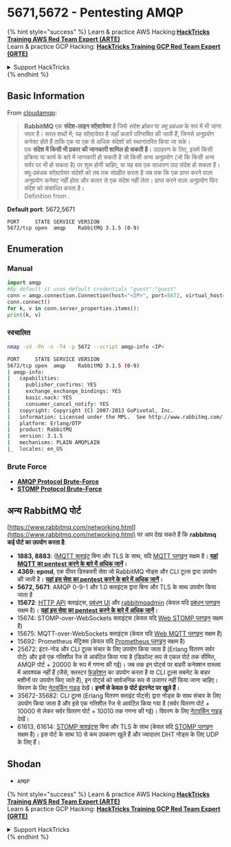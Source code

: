 # 5671,5672 - Pentesting AMQP

{% hint style="success" %}
Learn & practice AWS Hacking:<img src="../.gitbook/assets/arte.png" alt="" data-size="line">[**HackTricks Training AWS Red Team Expert (ARTE)**](https://training.hacktricks.xyz/courses/arte)<img src="../.gitbook/assets/arte.png" alt="" data-size="line">\
Learn & practice GCP Hacking: <img src="../.gitbook/assets/grte.png" alt="" data-size="line">[**HackTricks Training GCP Red Team Expert (GRTE)**<img src="../.gitbook/assets/grte.png" alt="" data-size="line">](https://training.hacktricks.xyz/courses/grte)

<details>

<summary>Support HackTricks</summary>

* Check the [**subscription plans**](https://github.com/sponsors/carlospolop)!
* **Join the** 💬 [**Discord group**](https://discord.gg/hRep4RUj7f) or the [**telegram group**](https://t.me/peass) or **follow** us on **Twitter** 🐦 [**@hacktricks\_live**](https://twitter.com/hacktricks_live)**.**
* **Share hacking tricks by submitting PRs to the** [**HackTricks**](https://github.com/carlospolop/hacktricks) and [**HackTricks Cloud**](https://github.com/carlospolop/hacktricks-cloud) github repos.

</details>
{% endhint %}

## Basic Information

From [cloudamqp](https://www.cloudamqp.com/blog/2015-05-18-part1-rabbitmq-for-beginners-what-is-rabbitmq.html):

> **RabbitMQ** एक **संदेश-लाइन सॉफ़्टवेयर** है जिसे _संदेश ब्रोकर_ या _क्यू प्रबंधक_ के रूप में भी जाना जाता है। सरल शब्दों में; यह सॉफ़्टवेयर है जहाँ कतारें परिभाषित की जाती हैं, जिनसे अनुप्रयोग कनेक्ट होते हैं ताकि एक या एक से अधिक संदेशों को स्थानांतरित किया जा सके।\
> एक **संदेश में किसी भी प्रकार की जानकारी शामिल हो सकती है**। उदाहरण के लिए, इसमें किसी प्रक्रिया या कार्य के बारे में जानकारी हो सकती है जो किसी अन्य अनुप्रयोग (जो कि किसी अन्य सर्वर पर भी हो सकता है) पर शुरू होनी चाहिए, या यह बस एक साधारण पाठ संदेश हो सकता है। क्यू-प्रबंधक सॉफ़्टवेयर संदेशों को तब तक संग्रहीत करता है जब तक कि एक प्राप्त करने वाला अनुप्रयोग कनेक्ट नहीं होता और कतार से एक संदेश नहीं लेता। प्राप्त करने वाला अनुप्रयोग फिर संदेश को संसाधित करता है।\
> Definition from .

**Default port**: 5672,5671
```
PORT     STATE SERVICE VERSION
5672/tcp open  amqp    RabbitMQ 3.1.5 (0-9)
```
## Enumeration

### Manual
```python
import amqp
#By default it uses default credentials "guest":"guest"
conn = amqp.connection.Connection(host="<IP>", port=5672, virtual_host="/")
conn.connect()
for k, v in conn.server_properties.items():
print(k, v)
```
### स्वचालित
```bash
nmap -sV -Pn -n -T4 -p 5672 --script amqp-info <IP>

PORT     STATE SERVICE VERSION
5672/tcp open  amqp    RabbitMQ 3.1.5 (0-9)
| amqp-info:
|   capabilities:
|     publisher_confirms: YES
|     exchange_exchange_bindings: YES
|     basic.nack: YES
|     consumer_cancel_notify: YES
|   copyright: Copyright (C) 2007-2013 GoPivotal, Inc.
|   information: Licensed under the MPL.  See http://www.rabbitmq.com/
|   platform: Erlang/OTP
|   product: RabbitMQ
|   version: 3.1.5
|   mechanisms: PLAIN AMQPLAIN
|_  locales: en_US
```
### Brute Force

* [**AMQP Protocol Brute-Force**](../generic-hacking/brute-force.md#amqp-activemq-rabbitmq-qpid-joram-and-solace)
* [**STOMP Protocol Brute-Force**](../generic-hacking/brute-force.md#stomp-activemq-rabbitmq-hornetq-and-openmq)

## अन्य RabbitMQ पोर्ट

[https://www.rabbitmq.com/networking.html](https://www.rabbitmq.com/networking.html) पर आप देख सकते हैं कि **rabbitmq कई पोर्ट का उपयोग करता है**:

* **1883, 8883**: ([MQTT क्लाइंट](http://mqtt.org) बिना और TLS के साथ, यदि [MQTT प्लगइन](https://www.rabbitmq.com/mqtt.html) सक्षम है। [**यहां MQTT का pentest करने के बारे में अधिक जानें**](1883-pentesting-mqtt-mosquitto.md)।
* **4369: epmd**, एक पीयर डिस्कवरी सेवा जो RabbitMQ नोड्स और CLI टूल्स द्वारा उपयोग की जाती है। [**यहां इस सेवा का pentest करने के बारे में अधिक जानें**](4369-pentesting-erlang-port-mapper-daemon-epmd.md)।
* **5672, 5671**: AMQP 0-9-1 और 1.0 क्लाइंट्स द्वारा बिना और TLS के साथ उपयोग किया जाता है
* **15672**: [HTTP API](https://www.rabbitmq.com/management.html) क्लाइंट्स, [प्रबंधन UI](https://www.rabbitmq.com/management.html) और [rabbitmqadmin](https://www.rabbitmq.com/management-cli.html) (केवल यदि [प्रबंधन प्लगइन](https://www.rabbitmq.com/management.html) सक्षम है)। [**यहां इस सेवा का pentest करने के बारे में अधिक जानें**](15672-pentesting-rabbitmq-management.md)।
* 15674: STOMP-over-WebSockets क्लाइंट्स (केवल यदि [Web STOMP प्लगइन](https://www.rabbitmq.com/web-stomp.html) सक्षम है)
* 15675: MQTT-over-WebSockets क्लाइंट्स (केवल यदि [Web MQTT प्लगइन](https://www.rabbitmq.com/web-mqtt.html) सक्षम है)
* 15692: Prometheus मेट्रिक्स (केवल यदि [Prometheus प्लगइन](https://www.rabbitmq.com/prometheus.html) सक्षम है)
* 25672: इंटर-नोड और CLI टूल्स संचार के लिए उपयोग किया जाता है (Erlang वितरण सर्वर पोर्ट) और इसे एक गतिशील रेंज से आवंटित किया गया है (डिफ़ॉल्ट रूप से एकल पोर्ट तक सीमित, AMQP पोर्ट + 20000 के रूप में गणना की गई)। जब तक इन पोर्ट्स पर बाहरी कनेक्शन वास्तव में आवश्यक नहीं हैं (जैसे, क्लस्टर [फेडरेशन](https://www.rabbitmq.com/federation.html) का उपयोग करता है या CLI टूल्स सबनेट के बाहर मशीनों पर उपयोग किए जाते हैं), इन पोर्ट्स को सार्वजनिक रूप से उजागर नहीं किया जाना चाहिए। विवरण के लिए [नेटवर्किंग गाइड](https://www.rabbitmq.com/networking.html) देखें। **इनमें से केवल 9 पोर्ट इंटरनेट पर खुले हैं**।
* 35672-35682: CLI टूल्स (Erlang वितरण क्लाइंट पोर्ट्स) द्वारा नोड्स के साथ संचार के लिए उपयोग किया जाता है और इसे एक गतिशील रेंज से आवंटित किया गया है (सर्वर वितरण पोर्ट + 10000 से लेकर सर्वर वितरण पोर्ट + 10010 तक गणना की गई)। विवरण के लिए [नेटवर्किंग गाइड](https://www.rabbitmq.com/networking.html) देखें।
* 61613, 61614: [STOMP क्लाइंट्स](https://stomp.github.io/stomp-specification-1.2.html) बिना और TLS के साथ (केवल यदि [STOMP प्लगइन](https://www.rabbitmq.com/stomp.html) सक्षम है)। इस पोर्ट के साथ 10 से कम उपकरण खुले हैं और ज्यादातर DHT नोड्स के लिए UDP के लिए हैं।

## Shodan

* `AMQP`

{% hint style="success" %}
Learn & practice AWS Hacking:<img src="../.gitbook/assets/arte.png" alt="" data-size="line">[**HackTricks Training AWS Red Team Expert (ARTE)**](https://training.hacktricks.xyz/courses/arte)<img src="../.gitbook/assets/arte.png" alt="" data-size="line">\
Learn & practice GCP Hacking: <img src="../.gitbook/assets/grte.png" alt="" data-size="line">[**HackTricks Training GCP Red Team Expert (GRTE)**<img src="../.gitbook/assets/grte.png" alt="" data-size="line">](https://training.hacktricks.xyz/courses/grte)

<details>

<summary>Support HackTricks</summary>

* Check the [**subscription plans**](https://github.com/sponsors/carlospolop)!
* **Join the** 💬 [**Discord group**](https://discord.gg/hRep4RUj7f) or the [**telegram group**](https://t.me/peass) or **follow** us on **Twitter** 🐦 [**@hacktricks\_live**](https://twitter.com/hacktricks_live)**.**
* **Share hacking tricks by submitting PRs to the** [**HackTricks**](https://github.com/carlospolop/hacktricks) and [**HackTricks Cloud**](https://github.com/carlospolop/hacktricks-cloud) github repos.

</details>
{% endhint %}
